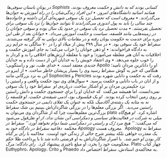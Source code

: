 ‪*‬ در یونان باستان سوفی‌ها Sophists کسانی بودند که به دانش و حکمت معروف بودند، همانند اساتید دانشگاه‌های امروز.
	•	این افراد زندگی‌شان را در راه آموزش به جوان‌ها می‌گذرادند.
	•	معروف است که تحصیل نزد یک سوفی شهریه‌ای گران داشته و خانواده‌ها چند سالی را باید به پول اندوزی می‌گذراندند تا بتوانند جوان‌ها را نزد یک سوفی برای تحصیل بفرستند.
	•	مدت تحصیل نزد یک سوفی در حدود یک سال بوده و سوفی جوانان را در زمینه‌هایی مانند فلسفه، سیاست و حکمت آموزش می‌داد.
	•	جوانان بعد از طی این دوره برای خدمت به حکومت یونان رفته و در مقامات بالای دولتی به کار گرفته می‌شدند.
	‪*‬سقراط خود یک سوفی بود.
	•	 در سال ۳۹۹ پیش از میلاد او را در ۷۰ سالگی به جرایم زیر به دادگاه فراخواندند:
	•	او ذهن جوانان را خراب می‌کند؛ به جای آموزش حکمت و اخلاقیات به آنان هنر مغلطه می‌آموزد؛ و خود با مغلطه ارزش‌های اخلاقی را بد و کردار بد را خوب جلوه می‌دهد.
	•	وِی اعتقاد خویش را به خدایان آتن از دست داده و به خدایان جدیدی معتقد است.
	•	خدای طب، نور و راستگویی؛ Apollo او را داناترینِ مردان نامید؛ هنگامی که خبر به گوش سقراط رسید وی را بسیار پریشان خاطر ساخت.
	•	از اینرو در آتن به نزد بزرگانی مانند Sophocles و Pericles رفت که به حکمت و دانایی شهره بودند و از انان در باب دانایی و حکمت پرسید.
	•	سوال‌های وی نبود حکمت واقعی و راستین را نزد حکیمترین مردان بر او آشکار ساخت.
‪*‬دریاره‌ی او
	‪*‬	سقراط خود را یک سوفی نمی‌دانست، اما همیشه می‌گفت  که خدایان او را برای جستجوی حکمت و دانش راستین بر روی زمین انتخاب کرده بودند.
	‪*‬	او یک فیلسوف بود، آدمی شیفته‌ی حکمت. او فلسفه را نه به مثابه یک رشته‌ی آکادمیک بلکه به عنوان یک تقلای دایمی در جستجوی حکمت راستین می‌دید.
	‪*‬	اگر بزرگی معلم‌ها را در بزرگی شاگردان‌اش ببینیم بی شک سقراط بزرگ‌ترین معلم‌هاست چرا که از شاگردان وی می‌توان به plato اشاره کرد.
	‪*‬	او هیچ‌گاه میلی به شرکت در فعالیت‌های سیاسی و دمکراسی آتن نشان نداد، از او نقل‌قول می‌شود که می‌گفت: '' هیچ مرد رُک و راستی در دمکراسی شما دوام نخواهد آورد.''
	‪*‬سقراط در محکمه
	‪*‬	دفاعیه سقراط در دادگاه خود به Apology معروف هست.
‪*‬	Apology سقراط نه یک معذرت خواهی بلکه بیشتر شرح حالی از زندگی‌ خود اوست.
	‪*‬	محاکمه با رأی بر گناه کار بودن او ختم شد.
	‪*‬	با اصرار شاگردان‌اش به او فرصتی داده شد تا با پرداخت طلا حکم محکومیت خود را بخرد، او مبلغ ناچیزی پیشنهاد کرد.
	‪*‬	رأی دادگاه: مرگ.
	‪*‬Plato چهار کتاب Euthyphro، Apology، Crito و Phaedo به محاکمه‌ی استادش، سقراط اختصاص داد.